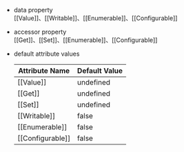 
- data property  
  [[Value]]、[[Writable]]、[[Enumerable]]、[[Configurable]]
  
- accessor property  
  [[Get]]、[[Set]]、[[Enumerable]]、[[Configurable]]


- default attribute values  

  | Attribute Name | Default Value |
  |---|---|
  | [[Value]] | undefined |
  | [[Get]] | undefined |
  | [[Set]] | undefined |
  | [[Writable]] | false |
  | [[Enumerable]] | false |
  | [[Configurable]] | false |
